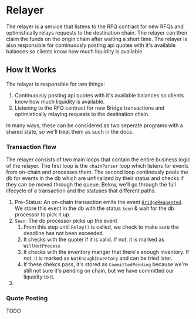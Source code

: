# Relayer

The relayer is a service that listens to the RFQ contract for new RFQs and optimistically relays requests to the destination chain. The relayer can then claim the funds on the origin chain after waiting a short time. The relayer is also responsible for continuously posting api quotes with it's available balances so clients know how much liquidity is available.

## How It Works

The relayer is responsible for two things:

1. Continuously posting api quotes with it's available balances so clients know how much liquidity is available.
1. Listening to the RFQ contract for new Bridge transactions and optimistically relaying requests to the destination chain.

In many ways, these can be considered as two seperate programs with a shared state, so we'll treat them as such in the docs.

### Transaction Flow

The relayer consists of two main loops that contain the entire business logic of the relayer. The first loop is the `chainParser` loop which listens for events from on-chain and processes them. The second loop continously pools the db for events in the db which are unfinalized by their status and checks if they can be moved through the queue. Below, we'll go through the full lifecycle of a transaction and the statuses that different paths.

1. Pre-Status: An on-chain transaction emits the event [`BridgeRequested`](https://vercel-rfq-docs-trajan0x-synapsecns.vercel.app/contracts/interfaces/IFastBridge.sol/interface.IFastBridge.html#bridgerequested). We store this event in the db with the status `Seen` & wait for the db processor to pick it up.
1. `Seen`: The db processor picks up the event
   1. From this step until `Relay()` is called, we check to make sure the deadline has not been exceeded.
   2. It checks with the quoter if it is valid. If not, it is marked as `WillNotProcess`
   1. It checks with the inventory manger that there's enough inventory. If not, it is marked as `NotEnoughInventory` and can be tried later.
   2. If these chekcs pass, it's stored as `CommittedPending` because we're still not sure it's pending on chain, but we have committed our liquidity to it.
1.
### Quote Posting

TODO
